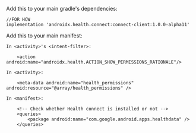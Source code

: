 Add this to your main gradle's dependencies:

    //FOR HCW
    implementation 'androidx.health.connect:connect-client:1.0.0-alpha11'

Add this to your main manifest:

    In <activity>'s <intent-filter>:

        <action android:name="androidx.health.ACTION_SHOW_PERMISSIONS_RATIONALE"/>

    In <activity>:

        <meta-data android:name="health_permissions" android:resource="@array/health_permissions" />

    In <manifest>:

        <!-- Check whether Health connect is installed or not -->
        <queries>
            <package android:name="com.google.android.apps.healthdata" />
        </queries>